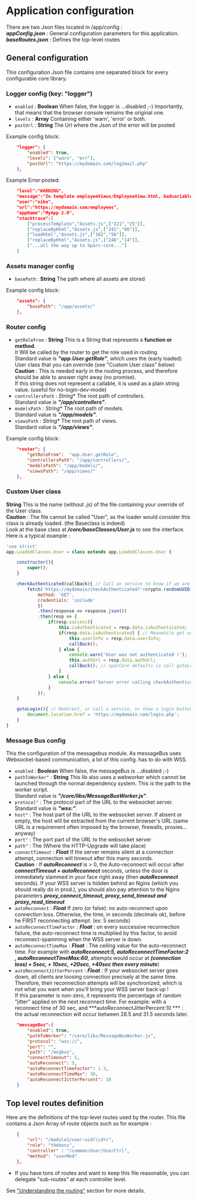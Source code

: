 # Application configuration
There are two Json files located in /app/config :  
***appConfig.json*** : General configuration parameters for this application.  
***baseRoutes.json*** : Defines the top-level routes

## General configuration
This configuration Json file contains one separated block for every configurable core library.

### Logger config (key: "logger")
* `enabled` : **Boolean** When false, the logger is ...disabled ;-) Importantly, that means that the browser console remains the original one.
* `levels`  : **Array** Containing either 'warn', 'error' or both.
* `postUrl` : **String** The Url where the Json of the error will be posted

Example config block:
```json
    "logger": {
        "enabled": true,
        "levels": ["warn", "err"],
        "postUrl": "https://mydomain.com/log2mail.php"
    },
```

Example Error posted:
```json
    "level":"WARNING",
    "message":"In template employeeViews/EmployeeView.html, badvariable is not defined !",
    "user":"nike",
    "url":"https://mydomain.com/employees",
    "appName":"MyApp 2.0",
    "stacktrace":[
        ["processTemplate","Assets.js",["221","25"]],
        ["replaceByHtml","Assets.js",["241","66"]],
        ["loadHtml","Assets.js",["182","56"]],
        ["replaceByHtml","Assets.js",["246","14"]],
        ["...all the way up to Sparc-core..."]
    ]
```  
  
  
### Assets manager config
* `basePath` : **String** The path where all assets are stored

Example config block:
```json
    "assets": {
        "basePath": "/app/assets/"
    },
```

### Router config
* `getRoleFrom` : **String** This is a String that represents a **function or method**.  
It Will be called by the router to get the role used in routing.  
Standard value is ***"app.User.getRole"***, which uses the (early loaded) User class that you can override (see "Custom User class" below)  
**Caution** : This is needed early in the routing process, and therefore should be able to answer right away (no promise).  
If this string does not represent a callable, it is used as a plain string value. (useful for no-login-dev-mode)
* `controllersPath` : *String** The root path of controllers.  
Standard value is ***"/app/controllers"***.
* `modelsPath` : *String**  The root path of models.  
Standard value is ***"/app/models"***.
* `viewsPath` : *String**  The root path of views.  
Standard value is ***"/app/views"***.

Example config block:
```json
    "router": {
        "getRoleFrom":  "app.User.getRole",
        "controllersPath": "/app/controllers/",
        "modelsPath": "/app/models/",
        "viewsPath": "/app/views/"
    },
```


### Custom User class
**String** This is the name (without .js) of the file containing your override of the User class.  
 **Caution** : The file cannot be called "User", as the loader would consider this class is already loaded. (the Baseclass is indeed)  
Look at the base class at ***/core/baseClasses/User.js*** to see the interface.
Here is a typical example :
```javascript
'use strict'
app.LoadedClasses.User = class extends app.LoadedClasses.User {

    constructor(){
        super();
    }

    checkAuthenticated(callBack){ // Call an service to know if we are logged in
        fetch('https://mydomain/checkAuthenticated?'+crypto.randomUUID(),{
            method: 'GET',
            credentials: 'include'
            })
            .then(response => response.json())
            .then(resp => { 
                if(resp.success){
                    this.isAuthenticated = resp.data.isAuthenticated;
                    if(resp.data.isAuthenticated) { // Meanwhile get user infos
                        this.userInfo = resp.data.userInfo;
                        callBack();
                    } else {
                        console.warn('User was not authenticated !');
                        this.authUrl = resp.data.authUrl;
                        callBack(); // sparCore defaults is call gotoLogin below
                    }
                } else {
                    console.error('Server error calling checkAuthenticated !?')
                }
            });         
    }

    gotoLogin(){ // Redirect, or call a service, or show a login button... 
        document.location.href = 'https://mydomain.com/login.php';
    }
}
```


### Message Bus config
This the configuration of the messagebus module. As messageBus uses Websocket-based communication, a lot of this config. has to do with WSS.

* `enabled` :  **Boolean** When false, the messageBus is ...disabled ;-)
* `pathToWorker"` : **String** This lib also uses a webworker which cannot be launched through the normal dependency system. This is the path to the worker script.  
Standard value is ***"/core/libs/MessageBusWorker.js"***.
* `protocol"` : The protocol part of the URL to the websocket server.
Standard value is ***"wss:"***.
* `host"` : The host part of the URL to the websocket server. If absent or empty, the host will be extracted from the current browser's URL (same URL is a requirement often imposed by the browser, firewalls, proxies... anyway)
* `port"` : The port part of the URL to the websocket server
* `path"` : The (Where the HTTP-Upgrade will take place)
* `connectTimeout` : ***Float*** If the server remains silent at a connection attempt, connection will timeout after this many seconds.  
**Caution** : If ***autoReconnect*** is > 0, the  Auto-reconnect will occur after ***connectTimeout + autoReconnect*** seconds, unless the door is immediately slammed in your face right away (then ***autoReconnect*** seconds). If your WSS server is hidden behind an Nginx (which you should really do in prod.), you should also pay attention to the Nginx parameters ***proxy_connect_timeout, proxy_send_timeout and proxy_read_timeout*** 
* `autoReconnect` : ***Float*** If zero (or false): no auto-reconnect upon connection loss. Otherwise, the time, in seconds (decimals ok), before he FIRST reconnecting attempt. (ex: 5 seconds)
* `autoReconnectTimeFactor` : ***Float*** : on every successive reconnection failure, the auto-reconnect time is multiplied by this factor, to avoid reconnect-spamming when the WSS server is down. 
* `autoReconnectTimeMax` : ***Float*** : The ceiling value for the auto-reconnect time. 
For example with ***autoReconnect:5, autoReconnectTimeFactor:2 , autoReconnectTimeMax:60***, attempts would occur at ***(connection loss) + 5sec, + 10sec, +20sec, +40sec then every minute***)
* `autoReconnectJitterPercent` : ***Float*** : If your websocket server goes down, all clients are loosing connection precisely at the same time. Therefore, their reconnection attempts will be synchronized, which is not what you want when you'll bring your WSS server back up !  
If this parameter is non-zero, it represents the percentage of random "jitter" applied on the next reconnect time. For example: with a reconnect time of 30 sec, and ***autoReconnectJitterPercent:10 *** : the actual reconnection will occur between 28.5 and 31.5 seconds later.


```json
    "messageBus":{
        "enabled": true,
        "pathToWorker": "/core/libs/MessageBusWorker.js",
        "protocol": "wss://",
        "port": "",
        "path": "/msgbus",
        "connectTimeout": 5,
        "autoReconnect": 5,
        "autoReconnectTimeFactor": 1.3,
        "autoReconnectTimeMax": 30,
        "autoReconnectJitterPercent": 10
    }
```

## Top level routes definition
Here are the definitions of the top-level routes used by the router.
This file contains a Json  Array of route objects such as for example :

```json
    {
        "url": "/module1/user:uid(\\d+)",
        "role": "theboss",
        "controller" : "/common/User/UserCtrl",
        "method": "userMod"
    },  
```
- If you have tons of routes and want to keep this file reasonable, you can delegate "sub-routes" at each controller level.

See ["Understanding the routing"](./routing.html) section for more details.
